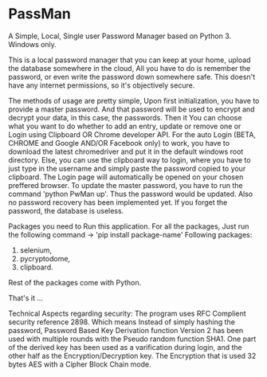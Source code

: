 # PassMan
A Simple, Local, Single user Password Manager based on Python 3. Windows only.

This is a local password manager that you can keep at your home, upload the database somewhere in the cloud, All you have to do is remember the password,
or even write the password down somewhere safe. This doesn't have any internet permissions, so it's objectively secure.

The methods of usage are pretty simple, Upon first initialization, you have to provide a master password. And that password will be used to
encrypt and decrypt your data, in this case, the passwords. 
Then it You can choose what you want to do whether to add an entry, update or remove one or Login using Clipboard OR Chrome developer API.
For the auto Login (BETA, CHROME and Google AND/OR Facebook only) to work, you have to download the latest chromedriver and put it in the default windows root directory.
Else, you can use the clipboard way to login, where you have to just type in the username and simply paste the password copied to your clipboard. The Login page will automatically be opened on your chosen preffered browser.
To update the master password, you have to run the command 'python PwMan up'. Thus the password would be updated. Also no password recovery has been implemented yet.
If you forget the password, the database is useless. 

Packages you need to Run this application. For all the packages, Just run the following command -> 'pip install package-name'
Following packages:
1) selenium,
2) pycryptodome,
3) clipboard.

Rest of the packages come with Python.

That's it ...

Technical Aspects regarding security: The program uses RFC Complient security reference 2898. Which means Instead of simply hashing the password, Password Based Key Derivation function Version 2 has been used with multiple rounds with the Pseudo random function SHA1. One part of the derived key has been used as a varification during login, and the other half as the Encryption/Decryption key. The Encryption that is used 32 bytes AES with a Cipher Block Chain mode. 

